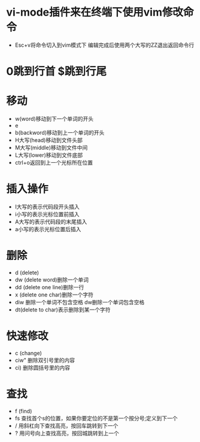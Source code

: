 # vi-mode插件来在终端下使用vim修改命令
- Esc+v将命令切入到vim模式下  编辑完成后使用两个大写的ZZ退出返回命令行

# 0跳到行首 $跳到行尾
# 移动
- w(word)移动到下一个单词的开头
- e
- b(backword)移动到上一个单词的开头
- H大写(head)移动到文件头部
- M大写(middle)移动到文件中间
- L大写(lower)移动到文件底部
- ctrl+o返回到上一个光标所在位置

# 插入操作
- I大写的表示代码段开头插入
- i小写的表示光标位置前插入
- A大写的表示代码段的末尾插入
- a小写的表示光标位置后插入

# 删除
- d (delete)
- dw (delete word)删除一个单词
- dd (delete one line)删除一行
- x (delete one char)删除一个字符
- diw 删除一个单词不包含空格  dw删除一个单词包含空格
- dt(delete to char)表示删除到某一个字符

# 快速修改
- c (change)
- ciw" 删除双引号里的内容
- ci) 删除圆括号里的内容

# 查找
- f (find)
- fs 查找首个s的位置，如果你要定位的不是第一个按分号;定义到下一个
- / 用斜杠向下查找高亮，按回车跳转到下一个
- ? 用问号向上查找高亮，按回城跳转到上一个

